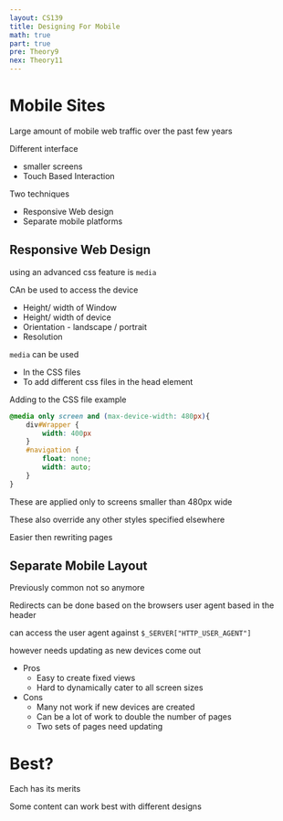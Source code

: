 ```yaml
---
layout: CS139
title: Designing For Mobile
math: true
part: true
pre: Theory9
nex: Theory11
---
```

# Mobile Sites

Large amount of mobile web traffic over the past few years

Different interface
* smaller screens
* Touch Based Interaction

Two techniques
* Responsive Web design
* Separate mobile platforms

## Responsive Web Design
using an advanced css feature is `media`

CAn be used to access the device
* Height/ width of Window
* Height/ width of device
* Orientation - landscape / portrait
* Resolution

`media` can be used
* In the CSS files
* To add different css files in the head element

Adding to the CSS file example

``` css
@media only screen and (max-device-width: 480px){
    div#Wrapper {
        width: 400px
    }
    #navigation {
        float: none;
        width: auto;
    }
}
```
These are applied only to screens smaller than 480px wide

These also override any other styles specified elsewhere

Easier then rewriting pages

## Separate Mobile Layout
Previously common not so anymore

Redirects can be done based on the browsers user agent based in the header

can access the user agent against `$_SERVER["HTTP_USER_AGENT"]`

however needs updating as new devices come out

* Pros
    * Easy to create fixed views
    * Hard to dynamically cater to all screen sizes
* Cons
    * Many not work if new devices are created
    * Can be a lot of work to double the number of pages
    * Two sets of pages need updating

# Best?
Each has its merits

Some content can work best with different designs
